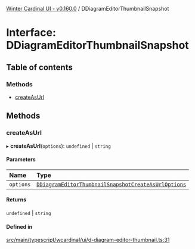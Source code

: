 [Winter Cardinal UI - v0.160.0](../index.md) / DDiagramEditorThumbnailSnapshot

# Interface: DDiagramEditorThumbnailSnapshot

## Table of contents

### Methods

- [createAsUrl](DDiagramEditorThumbnailSnapshot.md#createasurl)

## Methods

### createAsUrl

▸ **createAsUrl**(`options`): `undefined` \| `string`

#### Parameters

| Name | Type |
| :------ | :------ |
| `options` | [`DDiagramEditorThumbnailSnapshotCreateAsUrlOptions`](DDiagramEditorThumbnailSnapshotCreateAsUrlOptions.md) |

#### Returns

`undefined` \| `string`

#### Defined in

[src/main/typescript/wcardinal/ui/d-diagram-editor-thumbnail.ts:31](https://github.com/winter-cardinal/winter-cardinal-ui/blob/v0.160.0/src/main/typescript/wcardinal/ui/d-diagram-editor-thumbnail.ts#L31)
